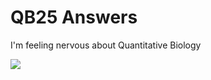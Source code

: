 # QB25 Answers

I'm feeling nervous about Quantitative Biology

![](https://bioart.niaid.nih.gov/api/bioarts/179/files/630245)
